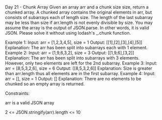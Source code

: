 Day 21 -  Chunk Array
Given an array arr and a chunk size size, return a chunked array.
A chunked array contains the original elements in arr, but consists of subarrays each of length size. The length of the last subarray may be less than size if arr.length is not evenly divisible by size.
You may assume the array is the output of JSON.parse. In other words, it is valid JSON.
Please solve it without using lodash's _.chunk function.
 
Example 1:
Input: arr = [1,2,3,4,5], size = 1 Output: [[1],[2],[3],[4],[5]] Explanation: The arr has been split into subarrays each with 1 element. 
Example 2:
Input: arr = [1,9,6,3,2], size = 3 Output: [[1,9,6],[3,2]] Explanation: The arr has been split into subarrays with 3 elements. However, only two elements are left for the 2nd subarray. 
Example 3:
Input: arr = [8,5,3,2,6], size = 6 Output: [[8,5,3,2,6]] Explanation: Size is greater than arr.length thus all elements are in the first subarray. 
Example 4:
Input: arr = [], size = 1 Output: [] Explanation: There are no elements to be chunked so an empty array is returned.
 
Constraints:

arr is a valid JSON array

2 <= JSON.stringify(arr).length <= 10